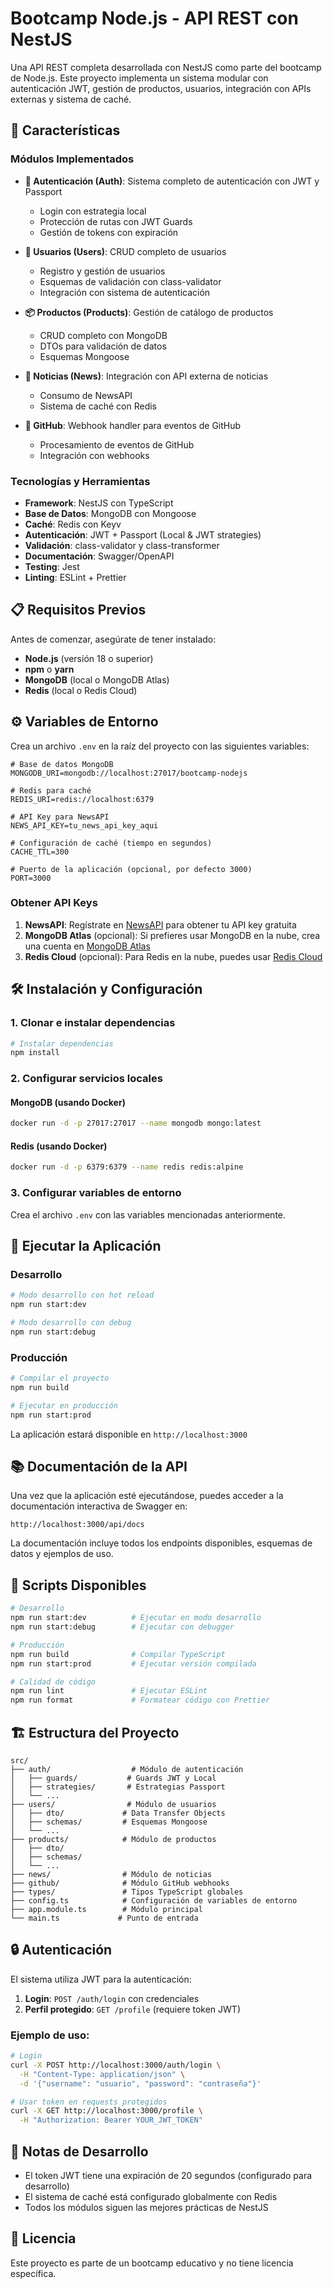 # Bootcamp Node.js - API REST con NestJS

Una API REST completa desarrollada con NestJS como parte del bootcamp de Node.js. Este proyecto implementa un sistema modular con autenticación JWT, gestión de productos, usuarios, integración con APIs externas y sistema de caché.

## 🚀 Características

### Módulos Implementados

- **🔐 Autenticación (Auth)**: Sistema completo de autenticación con JWT y Passport
  - Login con estrategia local
  - Protección de rutas con JWT Guards
  - Gestión de tokens con expiración

- **👥 Usuarios (Users)**: CRUD completo de usuarios
  - Registro y gestión de usuarios
  - Esquemas de validación con class-validator
  - Integración con sistema de autenticación

- **📦 Productos (Products)**: Gestión de catálogo de productos
  - CRUD completo con MongoDB
  - DTOs para validación de datos
  - Esquemas Mongoose

- **📰 Noticias (News)**: Integración con API externa de noticias
  - Consumo de NewsAPI
  - Sistema de caché con Redis

- **🐙 GitHub**: Webhook handler para eventos de GitHub
  - Procesamiento de eventos de GitHub
  - Integración con webhooks

### Tecnologías y Herramientas

- **Framework**: NestJS con TypeScript
- **Base de Datos**: MongoDB con Mongoose
- **Caché**: Redis con Keyv
- **Autenticación**: JWT + Passport (Local & JWT strategies)
- **Validación**: class-validator y class-transformer
- **Documentación**: Swagger/OpenAPI
- **Testing**: Jest
- **Linting**: ESLint + Prettier

## 📋 Requisitos Previos

Antes de comenzar, asegúrate de tener instalado:

- **Node.js** (versión 18 o superior)
- **npm** o **yarn**
- **MongoDB** (local o MongoDB Atlas)
- **Redis** (local o Redis Cloud)

## ⚙️ Variables de Entorno

Crea un archivo `.env` en la raíz del proyecto con las siguientes variables:

```env
# Base de datos MongoDB
MONGODB_URI=mongodb://localhost:27017/bootcamp-nodejs

# Redis para caché
REDIS_URI=redis://localhost:6379

# API Key para NewsAPI
NEWS_API_KEY=tu_news_api_key_aqui

# Configuración de caché (tiempo en segundos)
CACHE_TTL=300

# Puerto de la aplicación (opcional, por defecto 3000)
PORT=3000
```

### Obtener API Keys

1. **NewsAPI**: Regístrate en [NewsAPI](https://newsapi.org/) para obtener tu API key gratuita
2. **MongoDB Atlas** (opcional): Si prefieres usar MongoDB en la nube, crea una cuenta en [MongoDB Atlas](https://www.mongodb.com/atlas)
3. **Redis Cloud** (opcional): Para Redis en la nube, puedes usar [Redis Cloud](https://redis.com/redis-enterprise-cloud/)

## 🛠️ Instalación y Configuración

### 1. Clonar e instalar dependencias

```bash
# Instalar dependencias
npm install
```

### 2. Configurar servicios locales

#### MongoDB (usando Docker)
```bash
docker run -d -p 27017:27017 --name mongodb mongo:latest
```

#### Redis (usando Docker)
```bash
docker run -d -p 6379:6379 --name redis redis:alpine
```

### 3. Configurar variables de entorno

Crea el archivo `.env` con las variables mencionadas anteriormente.

## 🚀 Ejecutar la Aplicación

### Desarrollo
```bash
# Modo desarrollo con hot reload
npm run start:dev

# Modo desarrollo con debug
npm run start:debug
```

### Producción
```bash
# Compilar el proyecto
npm run build

# Ejecutar en producción
npm run start:prod
```

La aplicación estará disponible en `http://localhost:3000`

## 📚 Documentación de la API

Una vez que la aplicación esté ejecutándose, puedes acceder a la documentación interactiva de Swagger en:

```
http://localhost:3000/api/docs
```

La documentación incluye todos los endpoints disponibles, esquemas de datos y ejemplos de uso.


## 🔧 Scripts Disponibles

```bash
# Desarrollo
npm run start:dev          # Ejecutar en modo desarrollo
npm run start:debug        # Ejecutar con debugger

# Producción
npm run build              # Compilar TypeScript
npm run start:prod         # Ejecutar versión compilada

# Calidad de código
npm run lint               # Ejecutar ESLint
npm run format             # Formatear código con Prettier

```

## 🏗️ Estructura del Proyecto

```
src/
├── auth/                  # Módulo de autenticación
│   ├── guards/           # Guards JWT y Local
│   ├── strategies/       # Estrategias Passport
│   └── ...
├── users/                # Módulo de usuarios
│   ├── dto/             # Data Transfer Objects
│   ├── schemas/         # Esquemas Mongoose
│   └── ...
├── products/            # Módulo de productos
│   ├── dto/
│   ├── schemas/
│   └── ...
├── news/                # Módulo de noticias
├── github/              # Módulo GitHub webhooks
├── types/               # Tipos TypeScript globales
├── config.ts            # Configuración de variables de entorno
├── app.module.ts        # Módulo principal
└── main.ts             # Punto de entrada
```

## 🔒 Autenticación

El sistema utiliza JWT para la autenticación:

1. **Login**: `POST /auth/login` con credenciales
2. **Perfil protegido**: `GET /profile` (requiere token JWT)

### Ejemplo de uso:

```bash
# Login
curl -X POST http://localhost:3000/auth/login \
  -H "Content-Type: application/json" \
  -d '{"username": "usuario", "password": "contraseña"}'

# Usar token en requests protegidos
curl -X GET http://localhost:3000/profile \
  -H "Authorization: Bearer YOUR_JWT_TOKEN"
```

## 📝 Notas de Desarrollo

- El token JWT tiene una expiración de 20 segundos (configurado para desarrollo)
- El sistema de caché está configurado globalmente con Redis
- Todos los módulos siguen las mejores prácticas de NestJS

## 📄 Licencia

Este proyecto es parte de un bootcamp educativo y no tiene licencia específica.